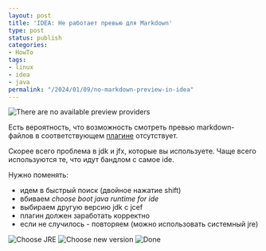 ```yaml
---
layout: post
title: 'IDEA: Не работает превью для Markdown'
type: post
status: publish
categories:
- HowTo
tags:
- linux
- idea
- java
permalink: "/2024/01/09/no-markdown-preview-in-idea"
---
```


<img class="kdpv" src="{{ site.baseurl }}/assets/images/2024/markdown_idea/1.png" alt="There are no available preview providers" title="There are no available preview providers" />

Есть вероятность, что возможность смотреть превью markdown-файлов в соответствующем [плагине](https://www.jetbrains.com/help/idea/markdown.html) отсутствует.

Скорее всего проблема в jdk и jfx, которые вы используете. Чаще всего используются те, что идут бандлом с самое ide.

Нужно поменять:
- идем в быстрый поиск (двойное нажатие shift)
- вбиваем _choose boot java runtime for ide_
- выбираем другую версию jdk c jcef
- плагин должен заработать корректно
- если не случилось - повторяем (можно использовать системный jre)

<img class="center" src="{{ site.baseurl }}/assets/images/2024/markdown_idea/2.png" alt="Choose JRE" title="Choose JRD" />

<img class="center" src="{{ site.baseurl }}/assets/images/2024/markdown_idea/3.png" alt="Choose new version" title="Choose new version" />

<img class="center" src="{{ site.baseurl }}/assets/images/2024/markdown_idea/4.png" alt="Done" title="Done" />

